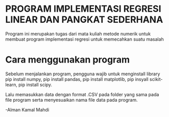 # PROGRAM IMPLEMENTASI REGRESI LINEAR DAN PANGKAT SEDERHANA
Program ini merupakan tugas dari mata kuliah metode numerik untuk membuat program implementasi regresi untuk memecahkan suatu masalah

# Cara menggunakan program
Sebelum menjalankan program, pengguna wajib untuk menginstall library pip install numpy, pip install pandas, pip install matplotlib, pip insyall scikit-learn, pip install scipy.

Lalu memasukkan data dengan format .CSV pada folder yang sama pada file program serta menyesuaikan nama file data pada program.

-Alman Kamal Mahdi
